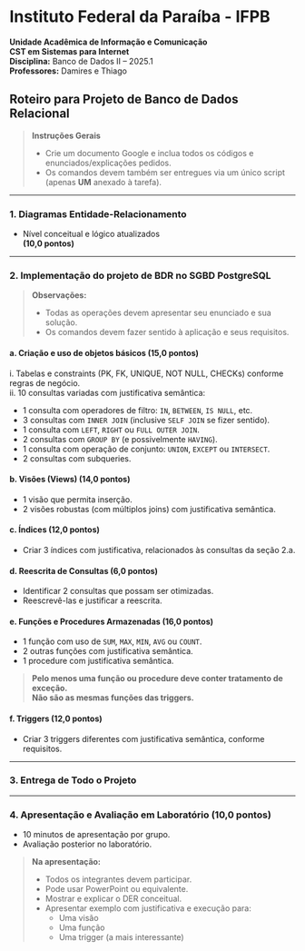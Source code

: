 # Instituto Federal da Paraíba - IFPB  
**Unidade Acadêmica de Informação e Comunicação**  
**CST em Sistemas para Internet**  
**Disciplina:** Banco de Dados II – 2025.1  
**Professores:** Damires e Thiago  

## Roteiro para Projeto de Banco de Dados Relacional

> **Instruções Gerais**  
> - Crie um documento Google e inclua todos os códigos e enunciados/explicações pedidos.  
> - Os comandos devem também ser entregues via um único script (apenas **UM** anexado à tarefa).

---

### 1. Diagramas Entidade-Relacionamento
- Nível conceitual e lógico atualizados  
**(10,0 pontos)**

---

### 2. Implementação do projeto de BDR no SGBD PostgreSQL  
> **Observações:**  
> - Todas as operações devem apresentar seu enunciado e sua solução.  
> - Os comandos devem fazer sentido à aplicação e seus requisitos.

#### a. Criação e uso de objetos básicos **(15,0 pontos)**  
i. Tabelas e constraints (PK, FK, UNIQUE, NOT NULL, CHECKs) conforme regras de negócio.  
ii. 10 consultas variadas com justificativa semântica:  
- 1 consulta com operadores de filtro: `IN`, `BETWEEN`, `IS NULL`, etc.  
- 3 consultas com `INNER JOIN` (inclusive `SELF JOIN` se fizer sentido).  
- 1 consulta com `LEFT`, `RIGHT` ou `FULL OUTER JOIN`.  
- 2 consultas com `GROUP BY` (e possivelmente `HAVING`).  
- 1 consulta com operação de conjunto: `UNION`, `EXCEPT` ou `INTERSECT`.  
- 2 consultas com subqueries.

#### b. Visões (Views) **(14,0 pontos)**  
- 1 visão que permita inserção.  
- 2 visões robustas (com múltiplos joins) com justificativa semântica.

#### c. Índices **(12,0 pontos)**  
- Criar 3 índices com justificativa, relacionados às consultas da seção 2.a.

#### d. Reescrita de Consultas **(6,0 pontos)**  
- Identificar 2 consultas que possam ser otimizadas.  
- Reescrevê-las e justificar a reescrita.

#### e. Funções e Procedures Armazenadas **(16,0 pontos)**  
- 1 função com uso de `SUM`, `MAX`, `MIN`, `AVG` ou `COUNT`.  
- 2 outras funções com justificativa semântica.  
- 1 procedure com justificativa semântica.  
> **Pelo menos uma função ou procedure deve conter tratamento de exceção.**  
> **Não são as mesmas funções das triggers.**

#### f. Triggers **(12,0 pontos)**  
- Criar 3 triggers diferentes com justificativa semântica, conforme requisitos.

---

### 3. Entrega de Todo o Projeto

---

### 4. Apresentação e Avaliação em Laboratório **(10,0 pontos)**  
- 10 minutos de apresentação por grupo.  
- Avaliação posterior no laboratório.

> **Na apresentação:**  
> - Todos os integrantes devem participar.  
> - Pode usar PowerPoint ou equivalente.  
> - Mostrar e explicar o DER conceitual.  
> - Apresentar exemplo com justificativa e execução para:  
>   - Uma visão  
>   - Uma função  
>   - Uma trigger (a mais interessante)
